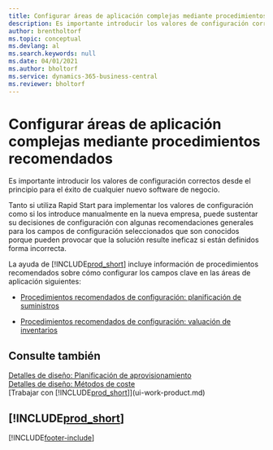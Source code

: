 ```yaml
---
title: Configurar áreas de aplicación complejas mediante procedimientos recomendados | Documentos de Microsoft
description: Es importante introducir los valores de configuración correctos desde el principio para el éxito de cualquier nuevo software de negocio.
author: brentholtorf
ms.topic: conceptual
ms.devlang: al
ms.search.keywords: null
ms.date: 04/01/2021
ms.author: bholtorf
ms.service: dynamics-365-business-central
ms.reviewer: bholtorf
---
```

# <a name="set-up-complex-application-areas-using-best-practices"></a>Configurar áreas de aplicación complejas mediante procedimientos recomendados
Es importante introducir los valores de configuración correctos desde el principio para el éxito de cualquier nuevo software de negocio.  

 Tanto si utiliza Rapid Start para implementar los valores de configuración como si los introduce manualmente en la nueva empresa, puede sustentar su decisiones de configuración con algunas recomendaciones generales para los campos de configuración seleccionados que son conocidos porque pueden provocar que la solución resulte ineficaz si están definidos forma incorrecta.  

 La ayuda de [!INCLUDE[prod_short](includes/prod_short.md)] incluye información de procedimientos recomendados sobre cómo configurar los campos clave en las áreas de aplicación siguientes:  

-   [Procedimientos recomendados de configuración: planificación de suministros](setup-best-practices-supply-planning.md)  

-   [Procedimientos recomendados de configuración: valuación de inventarios](setup-best-practices-costing-method.md)  

## <a name="see-also"></a>Consulte también
[Detalles de diseño: Planificación de aprovisionamiento](design-details-supply-planning.md)   
[Detalles de diseño: Métodos de coste](design-details-costing-methods.md)  
[Trabajar con [!INCLUDE[prod_short](includes/prod_short.md)]](ui-work-product.md)

## [!INCLUDE[prod_short](includes/free_trial_md.md)]  
 


[!INCLUDE[footer-include](includes/footer-banner.md)]
